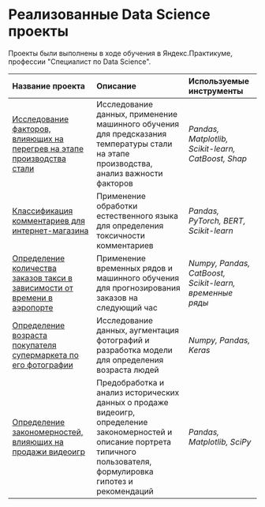 # Реализованные Data Science проекты 

Проекты были выполнены в ходе обучения в Яндекс.Практикуме, профессии "Специалист по Data Science".

| Название проекта | Описание | Используемые инструменты | 
| :---------------------- | :---------------------- | :---------------------- |
| [Исследование факторов, влияющих на перегрев на этапе производства стали](steel_temperature) | Исследование данных, применение машинного обучения для предсказания температуры стали на этапе производства, анализ важности факторов| *Pandas, Matplotlib, Scikit-learn, CatBoost, Shap* |
| [Классификация комментариев для интернет-магазина](toxic_comments) | Применение обработки естественного языка для определения токсичности комментариев| *Pandas, PyTorch, BERT, Scikit-learn* |
| [Определение количества заказов такси в зависимости от времени в аэропорте](taxi_orders) | Применение временных рядов и машинного обучения для прогнозирования заказов на следующий час| *Numpy, Pandas, CatBoost, Scikit-learn, временные ряды* |
| [Определение возраста покупателя супермаркета по его фотографии](age_determination) | Исследование данных, аугментация фотографий и разработка модели для определения возраста людей| *Numpy, Pandas, Keras* |
| [Определение закономерностей, влияющих на продажи видеоигр](games_sales) | Предобработка и анализ исторических данных о продаже видеоигр, определение закономерностей и описание портрета типичного пользователя, формулировка гипотез и рекомендаций| *Pandas, Matplotlib, SciPy* |
